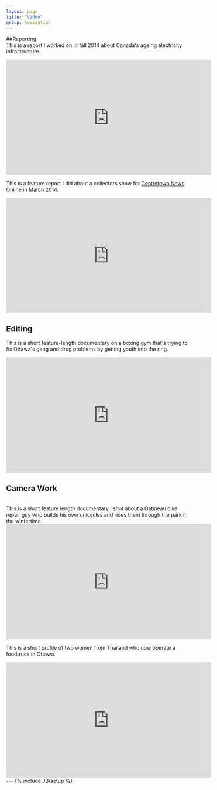 ```yaml
---
layout: page
title: "Video"
group: navigation
---
```

##Reporting
<br>
This is a report I worked on in fall 2014 about Canada's ageing electricity infrastructure.


<iframe width="560" height="315" src="https://www.youtube.com/embed/BV5DOCxrNdU" frameborder="0" allowfullscreen></iframe>

This is a feature report I did about a collectors show for <a href="http://www.centretownnews.ca/multimedia-mainmenu-131/4553-mementoes-of-days-gone-by.html">Centretown News Online</a> in March 2014.
<br>

<iframe width="560" height="315" src="https://www.youtube.com/embed/3itAaGyeFqY" frameborder="0" allowfullscreen></iframe>

<h2>Editing</h2>

This is a short feature-length documentary on a boxing gym that's trying to fix Ottawa's gang and drug problems by getting youth into the ring.
<br>

<iframe width="560" height="315" src="https://www.youtube.com/embed/rZ0J8T0aPwo" frameborder="0" allowfullscreen></iframe>



<h2>Camera Work</h2>
<br>
This is a short feature length documentary I shot about a Gatineau bike repair guy who builds his own unicycles and rides them through the park in the wintertime. 

<iframe width="560" height="315" src="https://www.youtube.com/embed/HyUfN_p8YQg" frameborder="0" allowfullscreen></iframe>


This is a short profile of two women from Thailand who now operate a foodtruck in Ottawa.


<iframe width="560" height="315" src="https://www.youtube.com/embed/9QiKndXBfs4" frameborder="0" allowfullscreen="allowfullscreen"></iframe>

<br>
---
{% include JB/setup %}
